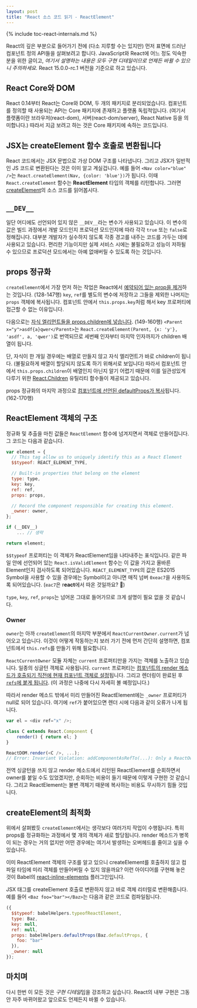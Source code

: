 ```yaml
---
layout: post
title: "React 소스 코드 읽기 - ReactElement"
---
```


{% include toc-react-internals.md %}

React의 깊은 부분으로 들어가기 전에 (다소 지루할 수는 있지만) 먼저 표면에 드러난 컴포넌트 정의 API들을 살펴보려고 합니다. JavaScript와 React에 어느 정도 익숙한 분을 위한 글이고, *여기서 설명하는 내용은 모두 구현 디테일이므로 언제든 바뀔 수 있으니 주의하세요.* React 15.0.0-rc.1 버전을 기준으로 하고 있습니다.

## React Core와 DOM

React 0.14부터 React는 Core와 DOM, 두 개의 패키지로 분리되었습니다. 컴포넌트를 정의할 때 사용되는 API는 Core 패키지에 존재하고 플랫폼 독립적입니다. (여기서 플랫폼이란 브라우저(react-dom), 서버(react-dom/server), React Native 등을 의미합니다.) 따라서 지금 보려고 하는 것은 Core 패키지에 속하는 코드입니다.

## JSX는 createElement 함수 호출로 변환됩니다

React 코드에서는 JSX 문법으로 가상 DOM 구조를 나타냅니다. 그리고 JSX가 일반적인 JS 코드로 변환된다는 것은 이미 알고 계실겁니다. 예를 들어 `<Nav color="blue" />`는 `React.createElement(Nav, {color: 'blue'})`가 됩니다. 이때 `React.createElement` 함수는 **ReactElement** 타입의 객체를 리턴합니다. 그러면 [createElement](https://github.com/facebook/react/blob/v15.0.0-rc.1/src/isomorphic/classic/element/ReactElement.js#L117)의 소스 코드를 읽어봅시다.

## `__DEV__`

일단 어디에도 선언되어 있지 않은 `__DEV__`라는 변수가 사용되고 있습니다. 이 변수의 값은 빌드 과정에서 개발 모드인지 프로덕션 모드인지에 따라 각각 `true` 또는 `false`로 정해집니다. 대부분 개발자가 실수하지 않도록 각종 경고를 내주는 코드를 가두는 데에 사용되고 있습니다. 편리한 기능이지만 실제 서비스 시에는 불필요하고 성능이 저하될 수 있으므로 프로덕션 모드에서는 아예 없애버릴 수 있도록 하는 것입니다.

## props 정규화

`createElement`에서 가장 먼저 하는 작업은 React에서 [예약되어 있는 prop을 제거](https://github.com/facebook/react/blob/v15.0.0-rc.1/src/isomorphic/classic/element/ReactElement.js#L128-L147)하는 것입니다. (128-147행) `key`, `ref`를 별도의 변수에 저장하고 그들을 제외한 나머지는 `props` 객체에 복사됩니다. 컴포넌트 안에서 `this.props.key`처럼 해서 key 프로퍼티에 접근할 수 없는 이유입니다.

다음으로는 [자식 엘리먼트들을 props.children에 넣습니다](https://github.com/facebook/react/blob/v15.0.0-rc.1/src/isomorphic/classic/element/ReactElement.js#L149-L160). (149-160행) `<Parent x="y">asdf{a}qwer</Parent>`는 `React.createElement(Parent, {x: 'y'}, 'asdf', a, 'qwer')`로 번역되므로 세번째 인자부터 마지막 인자까지가 children 배열이 됩니다.

단, 자식이 한 개일 경우에는 배열로 만들지 않고 자식 엘리먼트가 바로 children이 됩니다. (불필요하게 배열이 할당되지 않도록 하기 위해서로 보입니다) 따라서 컴포넌트 안에서 `this.props.children`이 배열인지 아닌지 알기 어렵기 때문에 이를 일관성있게 다루기 위한 [React.Children](https://facebook.github.io/react/docs/top-level-api.html#react.children) 유틸리티 함수들이 제공되고 있습니다.

props 정규화의 마지막 과정으로 [컴포넌트에 선언된 defaultProps가 복사](https://github.com/facebook/react/blob/v15.0.0-rc.1/src/isomorphic/classic/element/ReactElement.js#L162-L170)됩니다. (162-170행)

## ReactElement 객체의 구조

정규화 및 추출을 마친 값들은 `ReactElement` 함수에 넘겨지면서 객체로 만들어집니다. 그 코드는 다음과 같습니다.

```js
var element = {
  // This tag allow us to uniquely identify this as a React Element
  $$typeof: REACT_ELEMENT_TYPE,

  // Built-in properties that belong on the element
  type: type,
  key: key,
  ref: ref,
  props: props,

  // Record the component responsible for creating this element.
  _owner: owner,
};

if (__DEV__)
    ... // 생략

return element;
```

`$$typeof` 프로퍼티는 이 객체가 ReactElement임을 나타내주는 표식입니다. 같은 파일 안에 선언되어 있는 `React.isValidElement` 함수는 이 값을 가지고 올바른 Element인지 검사하도록 되어있습니다. `REACT_ELEMENT_TYPE`의 값은 ES2015 Symbol을 사용할 수 있을 경우에는 Symbol이고 아니면 매직 넘버 `0xeac7`을 사용하도록 되어있습니다. (`eac7`은 r**eact**에서 따온 것일까요? 🙂)

`type`, `key`, `ref`, `props`는 넘어온 그대로 들어가므로 크게 설명이 필요 없을 것 같습니다.

### Owner

`owner`는 아까 `createElement`의 마지막 부분에서 `ReactCurrentOwner.current`가 넘어오고 있습니다.  이것이 어떻게 작동하는지 보러 가기 전에 먼저 간단히 설명하면, 컴포넌트에서 `this.refs`를 만들기 위해 필요합니다.

`ReactCurrentOwner` 모듈 자체는 `current` 프로퍼티만을 가지는 객체를 노출하고 있습니다. 일종의 싱글턴 객체로 사용됩니다. `current` 프로퍼티는 [컴포넌트의 render 메소드가 호출되기 직전에 현재 컴포넌트 객체로 설정](https://github.com/facebook/react/blob/10f9476f3adc6658067afbf2e27c4826649f8255/src/renderers/shared/reconciler/ReactCompositeComponent.js#L900)됩니다. 그리고 렌더링이 완료된 후 [`refs`에 붙게 됩니다](https://github.com/facebook/react/blob/3b96650e39ddda5ba49245713ef16dbc52d25e9e/src/renderers/shared/reconciler/ReactRef.js#L36-L44). (이 과정은 나중에 다시 자세히 볼 예정입니다.)

따라서 render 메소드 밖에서 미리 만들어진 ReactElement에는 `_owner` 프로퍼티가 null로 되어 있습니다. 여기에 `ref`가 붙어있으면 렌더 시에 다음과 같이 오류가 나게 됩니다.

```js
var el = <div ref="x" />;

class C extends React.Component {
    render() { return el; }
}

ReactDOM.render(<C />, ...);
// Error: Invariant Violation: addComponentAsRefTo(...): Only a ReactOwner can have refs. This usually means that you're trying to add a ref to a component that doesn't have an owner (that is, was not created inside of another component's `render` method). Try rendering this component inside of a new top-level component which will hold the ref.
```

전역 싱글턴을 쓰지 않고 render 메소드에서 리턴된 ReactElement를 순회하면서 owner를 붙일 수도 있었겠지만, 순회하는 비용이 들기 때문에 이렇게 구현한 것 같습니다. 그리고 ReactElement는 불변 객체기 때문에 복사하는 비용도 무시하기 힘들 것입니다.

## createElement의 최적화

위에서 살펴봤듯 `createElement`에서는 생각보다 여러가지 작업이 수행됩니다. 특히 props를 정규화하는 과정에서 몇 개의 객체가 새로 할당됩니다. render 메소드가 병목이 되는 경우는 거의 없지만 어떤 경우에는 여기서 발생하는 오버헤드를 줄이고 싶을 수 있습니다.

이미 ReactElement 객체의 구조를 알고 있으니 createElement를 호출하지 않고 컴파일 타임에 미리 객체를 만들어버릴 수 있지 않을까요? 이런 아이디어를 구현해 놓은 것이 Babel의 [react-inline-elements](http://babeljs.io/docs/plugins/transform-react-inline-elements/) 플러그인입니다.

JSX 태그를 createElement 호출로 변환하지 않고 바로 객체 리터럴로 변환해줍니다. 예를 들어 `<Baz foo="bar"></Baz>`는 다음과 같은 코드로 컴파일됩니다.

```js
({
  $$typeof: babelHelpers.typeofReactElement,
  type: Baz,
  key: null,
  ref: null,
  props: babelHelpers.defaultProps(Baz.defaultProps, {
    foo: "bar"
  }),
  _owner: null
});
```

## 마치며

다시 한번 이 모든 것은 *구현 디테일*임을 강조하고 싶습니다. React의 내부 구현은 그동안 자주 바뀌어왔고 앞으로도 언제든지 바뀔 수 있습니다.
